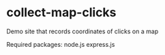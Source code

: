 # collect-map-clicks
 Demo site that records coordinates of clicks on a map

Required packages:
node.js
express.js

